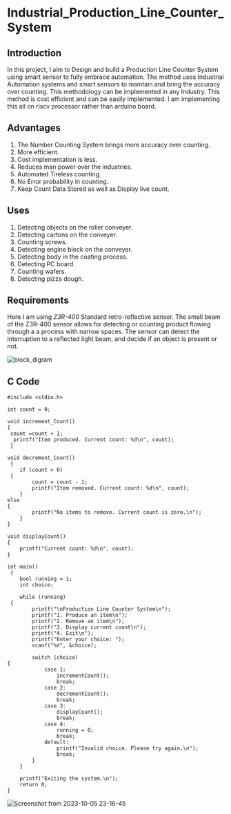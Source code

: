 # Industrial_Production_Line_Counter_System
## Introduction 

In this project, I aim to Design and build a Production Line Counter System  using smart sensor to fully embrace automation. The method uses Industrial Automation systems and smart sensors to maintain and bring the accuracy over counting. This methodology can be implemented in any Industry. This method is cost efficient and can be easily implemented. I am implementing this all on riscv processor rather than arduino board.

## Advantages
1. The Number Counting System brings more accuracy over counting.
2. More efficient.
3. Cost implementation is less.
4. Reduces man power over the industries.
5. Automated Tireless counting.
6. No Error probability in counting.
7. Keep Count Data Stored as well as Display live count.

## Uses
1. Detecting objects on the roller conveyer.
2. Detecting cartons on the conveyer.
3. Counting screws.
4. Detecting engine block on the conveyer.
5. Detecting body in the coating process.
6. Detecting PC board.
7. Counting wafers.
8. Detecting pizza dough.
## Requirements

Here I am using *Z3R-400* Standard retro-reflective sensor. The small beam of the Z3R-400 sensor allows for detecting or counting product flowing through a a process with narrow spaces. The sensor can detect the interruption to a reflected light beam, and decide if an object is present or not.

![block_digram](https://github.com/nitishkumar515/Industrial_Production_Line_Counter_System/assets/140998638/21075e96-9d4b-4a9c-95f3-e8c2ea4c1e34)

## C Code
```
#include <stdio.h>

int count = 0;

void increment_Count()
{
 count =count + 1;
  printf("Item produced. Current count: %d\n", count);
 }

void decrement_Count()
 {
    if (count > 0)
 {
        count = count - 1;
        printf("Item removed. Current count: %d\n", count);
    }
else
{
        printf("No items to remove. Current count is zero.\n");
    }
}

void displayCount()
{
    printf("Current count: %d\n", count);
}

int main()
 {
    bool running = 1;
    int choice;

    while (running)
 {
        printf("\nProduction Line Counter System\n");
        printf("1. Produce an item\n");
        printf("2. Remove an item\n");
        printf("3. Display current count\n");
        printf("4. Exit\n");
        printf("Enter your choice: ");
        scanf("%d", &choice);

        switch (choice)
{
            case 1:
                incrementCount();
                break;
            case 2:
                decrementCount();
                break;
            case 3:
                displayCount();
                break;
            case 4:
                running = 0;
                break;
            default:
                printf("Invalid choice. Please try again.\n");
                break;
        }
    }

    printf("Exiting the system.\n");
    return 0;
}
```

![Screenshot from 2023-10-05 23-16-45](https://github.com/nitishkumar515/Industrial_Production_Line_Counter_System/assets/140998638/f211635c-a9c4-47ac-9d27-cb411ee5506a)




